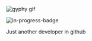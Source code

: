 ![gyphy gif](https://media3.giphy.com/media/fA7EbFN9X9qf8no1ar/giphy.gif?cid=bfae7322ca99e33ccb90fadd2e053bedca6863a1e12e0734&rid=giphy.gif&ct=g)

![in-progress-badge](https://img.shields.io/badge/IN-PROGRESS-brightgreen)

Just another developer in github
